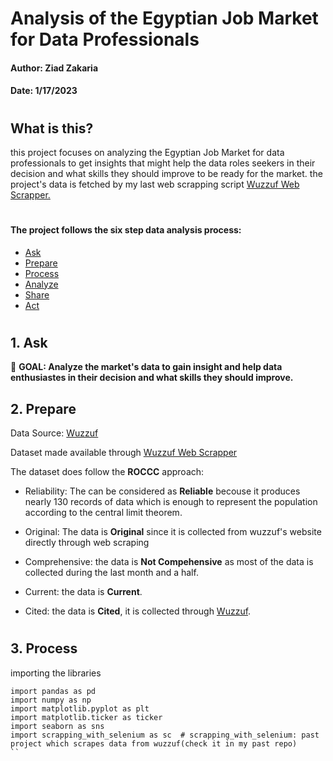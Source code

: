 # Analysis of the Egyptian Job Market for Data Professionals
#### Author: **Ziad Zakaria** 
#### Date: **1/17/2023**
#

## What is this?
this project focuses on analyzing the Egyptian Job Market for data professionals to get insights that might help the data roles seekers in their decision and what skills they should improve to be ready for the market. the project's data is fetched by my last web scrapping script [Wuzzuf Web Scrapper.
](https://github.com/ziad0x0f/Wuzzuf-Web-Scraper) 

#

#### The project follows the six step data analysis process: ####

* [Ask](#1-ask)
* [Prepare](#2-prepare)
* [Process](#3-process)
* [Analyze](#4-analyze)
* [Share](#5-share)
* [Act](#6-act)
#



## 1. Ask
:red_circle: **GOAL: Analyze the market's data to gain insight and help data enthusiastes in their decision and what skills they should improve.**


## 2. Prepare 
Data Source: [Wuzzuf](https://wuzzuf.net/jobs/egypt)

Dataset made available through [Wuzzuf Web Scrapper
](https://github.com/ziad0x0f/Wuzzuf-Web-Scraper) 

The dataset does follow the **ROCCC** approach:
- Reliability: The can be considered as **Reliable** becouse it produces nearly 130 records of data which is enough to represent the population according to the central limit theorem.  

- Original: The data is **Original** since it is collected from wuzzuf's website directly through web scraping
- Comprehensive: the data is **Not Compehensive** as most of the data is collected during the last month and a half.
- Current:  the data is **Current**. 
- Cited: the data is **Cited**, it is collected through [Wuzzuf](https://wuzzuf.net/jobs/egypt).
#

## 3. Process 
importing the libraries 
```
import pandas as pd
import numpy as np
import matplotlib.pyplot as plt
import matplotlib.ticker as ticker
import seaborn as sns
import scrapping_with_selenium as sc  # scrapping_with_selenium: past project which scrapes data from wuzzuf(check it in my past repo)
``